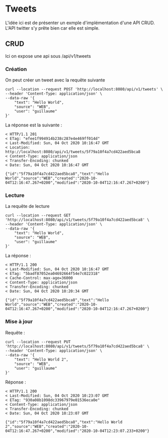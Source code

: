 # Tweets

L'idée ici est de présenter un exmple d'implémentation d'une API CRUD. L'API twitter s'y prête bien car elle est simple.

## CRUD
Ici on expose une api sous /api/v1/tweets 

### Création 
On peut créer un tweet avec la requête suivante
``` console
curl --location --request POST 'http://localhost:8080/api/v1/tweets' \
--header 'Content-Type: application/json' \
--data-raw '{
    "text": "Hello World",
    "source": "WEB",
    "user": "guillaume"
}'
```
La réponse est la suivante : 
``` console
< HTTP/1.1 201 
< ETag: "efee1f994914b238c287e4e469ff014d"
< Last-Modified: Sun, 04 Oct 2020 10:16:47 GMT
< Location: http://localhost:8080/api/v1/tweets/5f79a10f4a7cd422aed5bca8
< Content-Type: application/json
< Transfer-Encoding: chunked
< Date: Sun, 04 Oct 2020 10:16:47 GMT

{"id":"5f79a10f4a7cd422aed5bca8","text":"Hello World","source":"WEB","created":"2020-10-04T12:16:47.267+0200","modified":"2020-10-04T12:16:47.267+0200"}
```

### Lecture
La requête de lecture
``` console
curl --location --request GET 'http://localhost:8080/api/v1/tweets/5f79a10f4a7cd422aed5bca8' \
--header 'Content-Type: application/json' \
--data-raw '{
    "text": "Hello World",
    "source": "WEB",
    "user": "guillaume"
}'
``` 
La réponse :
``` console
< HTTP/1.1 200 
< Last-Modified: Sun, 04 Oct 2020 10:16:47 GMT
< ETag: "5badf87052ea04692664f54e7c022318"
< Cache-Control: max-age=36000
< Content-Type: application/json
< Transfer-Encoding: chunked
< Date: Sun, 04 Oct 2020 10:20:34 GMT 

{"id":"5f79a10f4a7cd422aed5bca8","text":"Hello World","source":"WEB","created":"2020-10-04T12:16:47.267+0200","modified":"2020-10-04T12:16:47.267+0200"}
``` 

### Mise à jour 
Requête :
``` console
curl --location --request PUT 'http://localhost:8080/api/v1/tweets/5f79a10f4a7cd422aed5bca8' \
--header 'Content-Type: application/json' \
--data-raw '{
    "text": "Hello World 2",
    "source": "WEB",
    "user": "guillaume"
}'
``` 
Réponse :
``` console
< HTTP/1.1 200 
< Last-Modified: Sun, 04 Oct 2020 10:23:07 GMT
< ETag: "930a08b1098dc33967979e01536eca0e"
< Content-Type: application/json
< Transfer-Encoding: chunked
< Date: Sun, 04 Oct 2020 10:23:07 GMT

{"id":"5f79a10f4a7cd422aed5bca8","text":"Hello World 2","source":"WEB","created":"2020-10-04T12:16:47.267+0200","modified":"2020-10-04T12:23:07.233+0200"}
``` 